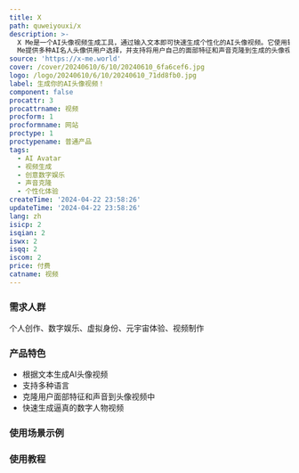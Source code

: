 ```yaml
---
title: X
path: quweiyouxi/x
description: >-
  X Me是一个AI头像视频生成工具，通过输入文本即可快速生成个性化的AI头像视频。它使用轻量级的AI模型，无需复杂的训练过程，快速生成逼真的数字人物视频。X
  Me提供多种AI名人头像供用户选择，并支持将用户自己的面部特征和声音克隆到生成的头像视频中。用户可以根据自己的喜好和需求，自由创造个性化的AI头像视频。
source: 'https://x-me.world'
cover: /cover/20240610/6/10/20240610_6fa6cef6.jpg
logo: /logo/20240610/6/10/20240610_71dd8fb0.jpg
label: 生成你的AI头像视频！
component: false
procattr: 3
procattrname: 视频
procform: 1
procformname: 网站
proctype: 1
proctypename: 普通产品
tags:
  - AI Avatar
  - 视频生成
  - 创意数字娱乐
  - 声音克隆
  - 个性化体验
createTime: '2024-04-22 23:58:26'
updateTime: '2024-04-22 23:58:26'
lang: zh
isicp: 2
isqian: 2
iswx: 2
isqq: 2
iscom: 2
price: 付费
catname: 视频
---
```




### 需求人群
个人创作、数字娱乐、虚拟身份、元宇宙体验、视频制作

### 产品特色
* 根据文本生成AI头像视频
* 支持多种语言
* 克隆用户面部特征和声音到头像视频中
* 快速生成逼真的数字人物视频

### 使用场景示例


### 使用教程


  
